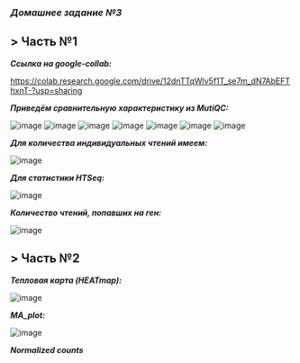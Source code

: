 ### ***Домашнее задание №3***

## > Часть №1

***Ссылка на google-collab:***

https://colab.research.google.com/drive/12dnTTqWlv5f1T_se7m_dN7AbEFThxnT-?usp=sharing

**_Приведём сравнительную характеристику из MutiQC:_**

![image](https://user-images.githubusercontent.com/71905847/144423664-eccd9056-8118-4f67-979d-a8e69a41348a.png)
![image](https://user-images.githubusercontent.com/71905847/144423788-b1cb475d-8138-45b8-b510-956390940cbe.png)
![image](https://user-images.githubusercontent.com/71905847/144423874-a646c7db-786a-4795-ab34-04291e5abc51.png)
![image](https://user-images.githubusercontent.com/71905847/144423932-5262382a-b903-4665-aa48-02a1264bc984.png)
![image](https://user-images.githubusercontent.com/71905847/144423995-ffafe242-5566-40f5-a001-295d7f7d1627.png)
![image](https://user-images.githubusercontent.com/71905847/144424120-e4892e58-406f-4819-8f19-6eedcc396c8d.png)
![image](https://user-images.githubusercontent.com/71905847/144424165-fdffde9d-613e-404e-b1d6-090341c752b7.png)

**_Для количества индивидуальных чтений имеем:_**

![image](https://user-images.githubusercontent.com/71905847/144424763-6edfd598-b89f-4e9b-963b-1f0ac533f403.png)

**_Для статистики HTSeq:_**

![image](https://user-images.githubusercontent.com/71905847/144424971-9c8c9b6a-67bf-4f0a-8396-d877e3fc261f.png)

**_Количество чтений, попавших на ген:_**

![image](https://user-images.githubusercontent.com/71905847/144499440-601e665f-1d84-47e0-aff6-b8adc46ae585.png)


## > Часть №2

***Тепловая карта (HEATmap):***

![image](https://user-images.githubusercontent.com/71905847/144426396-9cfad050-07bc-4958-b1fd-5b5ef4c4ae3d.png)

***MA_plot:***

![image](https://user-images.githubusercontent.com/71905847/144426735-21028db5-8b21-4e1d-a029-08904e9fbe5a.png)

***Normalized counts***


